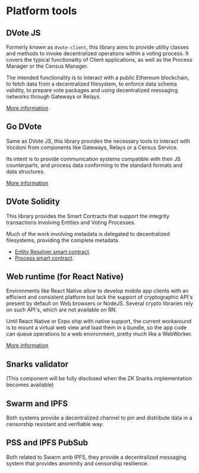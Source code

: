 # Platform tools

## DVote JS
Formerly known as `dvote-client`, this library aims to provide utility classes and methods to invoke decentralized operations within a voting process. It covers the typical functionality of Client applications, as well as the Process Manager or the Census Manager. 

The intended functionality is to interact with a public Ethereum blockchain, to fetch data from a decentralized filesystem, to enforce data schema validity, to prepare vote packages and using decentralized messaging networks through Gateways or Relays. 

[More information](/integration/dvote-js)

## Go DVote
Same as DVote JS, this library provides the necessary tools to interact with Vocdoni from components like Gateways, Relays or a Census Service. 

Its intent is to provide communication systems compatible with their JS counterparts, and process data conforming to the standard formats and data structures. 

[More information](/integration/go-dvote)

## DVote Solidity
This library provides the Smart Contracts that support the integrity transactions involving Entities and Voting Processes.

Much of the work involving metadata is delegated to decentralized filesystems, providing the complete metadata. 

- [Entity Resolver smart contract](/architecture/components/entities?id=entity-resolver).
- [Process smart contract](/architecture/components/processes?id=smart-contract).

## Web runtime (for React Native)
Environments like React Native allow to develop mobile app clients with an efficient and consistent platform but lack the support of cryptographic API's present by default on Web browsers or NodeJS. Several crypto libraries rely on such API's, which are not available on RN. 

Until React Native or Expo ship with native support, the current workaround is to mount a virtual web view and load them in a bundle, so the app code can queue operations to a web environment, pretty much like a WebWorker. 

[More information](https://github.com/vocdoni/clientApp/tree/master/web-runtime)

## Snarks validator
(This component will be fully disclosed when the ZK Snarks implementation becomes available)

## Swarm and IPFS
Both systems provide a decentralized channel to pin and distribute data in a censorship resistant and verifiable way. 

## PSS and IPFS PubSub
Both related to Swarm amb IPFS, they provide a decentralized messaging system that provides anonimity and censorship resilience. 
